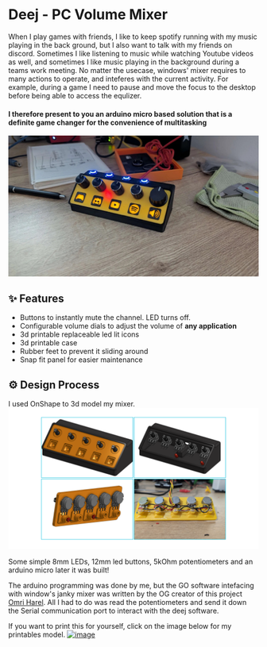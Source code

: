 # Deej - PC Volume Mixer
When I play games with friends, I like to keep spotify running with my music playing in the back ground, but I also want to talk with my friends on discord. 
Sometimes I like listening to music while watching Youtube videos as well, and sometimes I like music playing in the background during a teams work meeting. 
No matter the usecase, windows' mixer requires to many actions to operate, and inteferes with the current activity. For example, during a game I need to pause and move the focus to the desktop before being able to access the equlizer.
 
#### I therefore present to you an arduino micro based solution that is a definite game changer for the convenience of multitasking
![Finished Product](/assets/Finished_Deej.jpg)

## ✨ Features
- Buttons to instantly mute the channel. LED turns off.
- Configurable volume dials to adjust the volume of **any application**
- 3d printable replaceable led lit icons
- 3d printable case
- Rubber feet to prevent it sliding around
- Snap fit panel for easier maintenance

## ⚙️ Design Process

I used OnShape to 3d model my mixer.
![Collage](/assets/Collage.png)

Some simple 8mm LEDs, 12mm led buttons, 5kOhm potentiometers and an arduino micro later it was built!

The arduino programming was done by me, but the GO software intefacing with window's janky mixer was written by the OG creator of this project [Omri Harel](https://github.com/omriharel/deej).
All I had to do was read the potentiometers and send it down the Serial communication port to interact with the deej software.

If you want to print this for yourself, click on the image below for my printables model.
[<img width="1149" height="619" alt="image" src="https://github.com/user-attachments/assets/02852687-7a4a-4939-b758-c112217c5d8e" />](https://www.printables.com/model/1348358-deej-with-leds)
